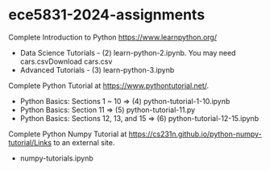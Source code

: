 # ece5831-2024-assignments

Complete Introduction to Python https://www.learnpython.org/
* Data Science Tutorials - (2) learn-python-2.ipynb. You may need cars.csvDownload cars.csv
* Advanced Tutorials - (3) learn-python-3.ipynb

Complete Python Tutorial at https://www.pythontutorial.net/. 
* Python Basics: Sections 1 ~ 10 ⇒ (4) python-tutorial-1-10.ipynb
* Python Basics: Section 11 ⇒ (5) python-tutorial-11.py
* Python Basics: Sections 12, 13, and 15 ⇒ (6) python-tutorial-12-15.ipynb

Complete Python Numpy Tutorial at https://cs231n.github.io/python-numpy-tutorial/Links to an external site.
* numpy-tutorials.ipynb
